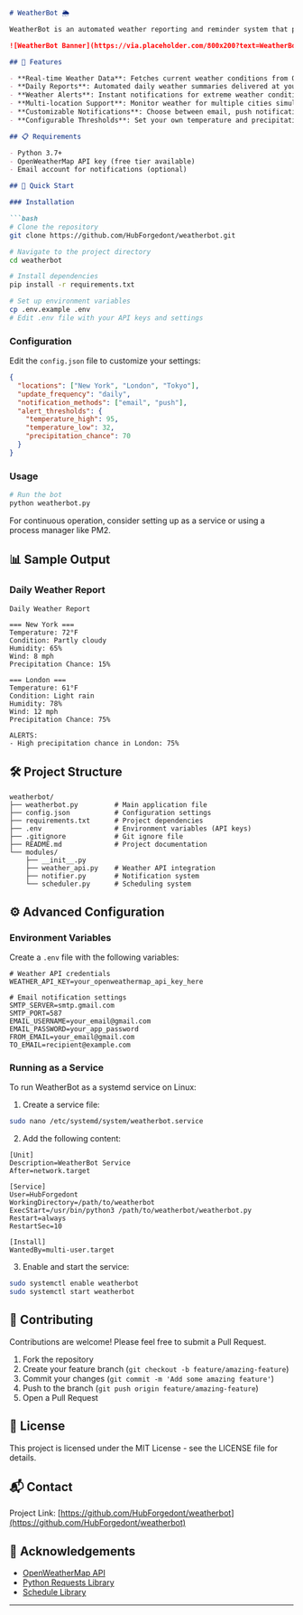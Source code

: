 ```markdown
# WeatherBot 🌦️

WeatherBot is an automated weather reporting and reminder system that provides real-time weather updates, daily forecasts, and severe weather alerts through customizable notifications.

![WeatherBot Banner](https://via.placeholder.com/800x200?text=WeatherBot)

## 🌟 Features

- **Real-time Weather Data**: Fetches current weather conditions from OpenWeatherMap API
- **Daily Reports**: Automated daily weather summaries delivered at your preferred time
- **Weather Alerts**: Instant notifications for extreme weather conditions
- **Multi-location Support**: Monitor weather for multiple cities simultaneously
- **Customizable Notifications**: Choose between email, push notifications, or both
- **Configurable Thresholds**: Set your own temperature and precipitation alert thresholds

## 📋 Requirements

- Python 3.7+
- OpenWeatherMap API key (free tier available)
- Email account for notifications (optional)

## 🚀 Quick Start

### Installation

```bash
# Clone the repository
git clone https://github.com/HubForgedont/weatherbot.git

# Navigate to the project directory
cd weatherbot

# Install dependencies
pip install -r requirements.txt

# Set up environment variables
cp .env.example .env
# Edit .env file with your API keys and settings
```

### Configuration

Edit the `config.json` file to customize your settings:

```json
{
  "locations": ["New York", "London", "Tokyo"],
  "update_frequency": "daily",
  "notification_methods": ["email", "push"],
  "alert_thresholds": {
    "temperature_high": 95,
    "temperature_low": 32,
    "precipitation_chance": 70
  }
}
```

### Usage

```bash
# Run the bot
python weatherbot.py
```

For continuous operation, consider setting up as a service or using a process manager like PM2.

## 📊 Sample Output

### Daily Weather Report

```
Daily Weather Report

=== New York ===
Temperature: 72°F
Condition: Partly cloudy
Humidity: 65%
Wind: 8 mph
Precipitation Chance: 15%

=== London ===
Temperature: 61°F
Condition: Light rain
Humidity: 78%
Wind: 12 mph
Precipitation Chance: 75%

ALERTS:
- High precipitation chance in London: 75%
```

## 🛠️ Project Structure

```
weatherbot/
├── weatherbot.py         # Main application file
├── config.json           # Configuration settings
├── requirements.txt      # Project dependencies
├── .env                  # Environment variables (API keys)
├── .gitignore            # Git ignore file
├── README.md             # Project documentation
└── modules/
    ├── __init__.py
    ├── weather_api.py    # Weather API integration
    ├── notifier.py       # Notification system
    └── scheduler.py      # Scheduling system
```

## ⚙️ Advanced Configuration

### Environment Variables

Create a `.env` file with the following variables:

```
# Weather API credentials
WEATHER_API_KEY=your_openweathermap_api_key_here

# Email notification settings
SMTP_SERVER=smtp.gmail.com
SMTP_PORT=587
EMAIL_USERNAME=your_email@gmail.com
EMAIL_PASSWORD=your_app_password
FROM_EMAIL=your_email@gmail.com
TO_EMAIL=recipient@example.com
```

### Running as a Service

To run WeatherBot as a systemd service on Linux:

1. Create a service file:

```bash
sudo nano /etc/systemd/system/weatherbot.service
```

2. Add the following content:

```
[Unit]
Description=WeatherBot Service
After=network.target

[Service]
User=HubForgedont
WorkingDirectory=/path/to/weatherbot
ExecStart=/usr/bin/python3 /path/to/weatherbot/weatherbot.py
Restart=always
RestartSec=10

[Install]
WantedBy=multi-user.target
```

3. Enable and start the service:

```bash
sudo systemctl enable weatherbot
sudo systemctl start weatherbot
```

## 🤝 Contributing

Contributions are welcome! Please feel free to submit a Pull Request.

1. Fork the repository
2. Create your feature branch (`git checkout -b feature/amazing-feature`)
3. Commit your changes (`git commit -m 'Add some amazing feature'`)
4. Push to the branch (`git push origin feature/amazing-feature`)
5. Open a Pull Request

## 📝 License

This project is licensed under the MIT License - see the LICENSE file for details.

## 📬 Contact

Project Link: [https://github.com/HubForgedont/weatherbot](https://github.com/HubForgedont/weatherbot)

## 🙏 Acknowledgements

- [OpenWeatherMap API](https://openweathermap.org/api)
- [Python Requests Library](https://docs.python-requests.org/)
- [Schedule Library](https://schedule.readthedocs.io/)

---
